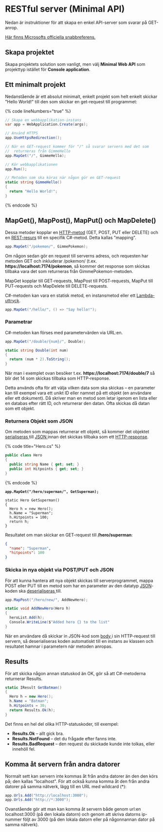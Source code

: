# RESTful server (Minimal API)

Nedan är instruktioner för att skapa en enkel API-server som svarar på GET-anrop.

[Här finns Microsofts officiella snabbreferens.](https://learn.microsoft.com/en-us/aspnet/core/fundamentals/minimal-apis)

## Skapa projektet

Skapa projektets solution som vanligt, men välj **Minimal Web API** som projekttyp istället för **Console application**.

## Ett minimalt projekt

Nedanstående är ett absolut minimalt, enkelt projekt som helt enkelt skickar "Hello World!" till den som skickar en get-request till programmet:

{% code lineNumbers="true" %}
```csharp
// Skapa en webbapplikation-instans
var app = WebApplication.Create(args);

// Använd HTTPS
app.UseHttpsRedirection();

// När en GET-request kommer för "/" så svarar servern med det som 
//  returneras från GimmeHello
app.MapGet("/", GimmeHello);

// Kör webbapplikationen
app.Run();

// Metoden som ska köras när någon gör en GET-request
static string GimmeHello()
{
  return "Hello World!";
}
```
{% endcode %}

## MapGet(), MapPost(), MapPut() och MapDelete()

Dessa metoder kopplar en [HTTP-metod](../rest-och-crud.md) (GET, POST, PUT eller DELETE) och en [REST-resurs](../url-er-och-rest.md#rest-resurs) till en specifik C#-metod. Detta kallas "mapping".

```csharp
app.MapGet("/pokemon/", GimmePokemon);
```

Om någon sedan gör en request till serverns adress, och requesten har metoden GET och inkluderar /pokemon/ (t.ex. **https://localhost:7174/pokemon**, så kommer det response som skickas tillbaka vara det som returneras från GimmePokemon-metoden.

MapGet kopplar till GET-requests, MapPost till POST-requests, MapPut till PUT-requests och MapDelete till DELETE-requests.

C#-metoden kan vara en statisk metod, en instansmetod eller ett [Lambda-uttryck](../../../grundlaeggande/delegates.md#lambdas).

```csharp
app.MapGet("/hello/", () => "Say hello!");
```

### Parametrar

C#-metoden kan förses med parametervärden via URL:en.

```csharp
app.MapGet("/double/{num}/", Double);

static string Double(int num)
{
  return (num * 2).ToString();
}
```

När man i exemplet ovan besöker t.ex. **https://localhost:7174/double/7** så blir det 14 som skickas tillbaka som HTTP-response.

Detta används ofta för att välja vilken data som ska skickas – en parameter kan till exempel vara ett unikt ID eller namnet på ett objekt (en användare eller ett dokument). Då skriver man en metod som letar igenom en lista eller en databas efter rätt ID, och returnerar den datan. Ofta skickas då datan som ett objekt.

### Returnera Objekt som JSON

Om metoden som mappas returnerar ett objekt, så kommer det objektet [serialiseras ](../../../filhantering/serialisering-.../json-serialisering.md#jsonserializer.serialize-less-than-greater-than)till [JSON ](../../../filhantering/filformat/json.md)innan det skickas tillbaka som ett [HTTP-response](../rest-och-crud.md#http).

{% code title="Hero.cs" %}
```csharp
public class Hero
{
  public string Name { get; set; }
  public int Hitpoints { get; set; }
}
```
{% endcode %}

<pre class="language-csharp"><code class="lang-csharp"><strong>app.MapGet("/hero/superman/", GetSuperman);
</strong>
static Hero GetSuperman()
{
  Hero h = new Hero();
  h.Name = "Superman";
  h.Hitpoints = 100;
  return h;
}
</code></pre>

Resultatet om man skickar en GET-request till **/hero/superman**:

```json
{
  "name": "Superman",
  "hitpoints": 100
}
```

### Skicka in nya objekt via POST/PUT och JSON

För att kunna hantera att nya objekt skickas till serverprogrammet, mappa POST eller PUT till en metod som har en parameter av den datatyp [JSON](../../../filhantering/filformat/json.md)-koden ska [deserialiseras ](../../../filhantering/serialisering-.../json-serialisering.md#jsonserializer.deserialize-less-than-greater-than)till.

```csharp
app.MapPost("/hero/new/", AddNewHero);

static void AddNewHero(Hero h)
{
  heroList.Add(h);
  Console.WriteLine($"Added hero {} to the list"
}
```

När en användare då skickar in JSON-kod som [body ](../rest-och-crud.md#header-och-body)i sin HTTP-request till servern, så deserialiseras koden automatiskt till en instans av klassen och resultatet hamnar i parametern när metoden anropas.

## Results

För att skicka någon annan statuskod än OK, gör så att C#-metoderna returnerar Results.

```csharp
static IResult GetBatman()
{
  Hero h = new Hero();
  h.Name = "Batman";
  h.Hitpoints = 30;
  return Results.Ok(h);
}
```

Det finns en hel del olika HTTP-statuskoder, till exempel:

* **Results.Ok** – allt gick bra.
* **Results.NotFound** – det du frågade efter fanns inte.
* **Results.BadRequest** – den request du skickade kunde inte tolkas, eller innehöll fel.

## Komma åt servern från andra datorer

Normalt sett kan servern inte kommas åt från andra datorer än den den körs på; den kallas "localhost". För att också kunna komma åt den från andra datorer på samma nätverk, lägg till en URL med wildcard (\*):

```csharp
app.Urls.Add("http://localhost:3000");
app.Urls.Add("http://*:3000");
```

Ovanstående gör att man kan komma åt servern både genom url:en localhost:3000 (på den lokala datorn) och genom att skriva datorns ip-nummer följt av 3000 (på den lokala datorn eller på någonnannan dator på samma nätverk).
